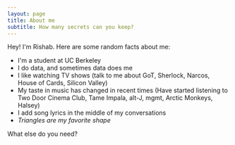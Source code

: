 ```yaml
---
layout: page
title: About me
subtitle: How many secrets can you keep?
---
```


Hey! I'm Rishab. Here are some random facts about me:

- I'm a student at UC Berkeley
- I do data, and sometimes data does me
- I like watching TV shows (talk to me about GoT, Sherlock, Narcos, House of Cards, Silicon Valley)
- My taste in music has changed in recent times (Have started listening to Two Door Cinema Club, Tame Impala, alt-J, mgmt, Arctic Monkeys, Halsey)
- I add song lyrics in the middle of my conversations
- *Triangles are my favorite shape*

What else do you need?

<!--
### my history

To be honest, I'm having some trouble remembering right now, so why don't you just watch [my movie](http://en.wikipedia.org/wiki/The_Princess_Bride_%28film%29) and it will answer **all** your questions.

-->
